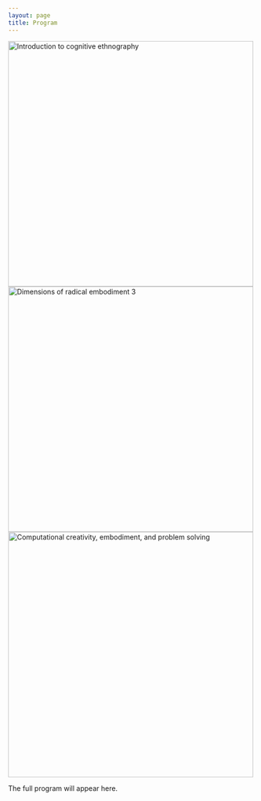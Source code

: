 ```yaml
---
layout: page
title: Program
---
```


<div class="text-center">
  <img src="{{ 'assets/img/cognitive_ethnography_poster.png' | relative_url }}" alt="Introduction to cognitive ethnography" width="500"/>
  <img src="{{ 'assets/img/dre3_poster.png' | relative_url }}" alt="Dimensions of radical embodiment 3" width="500" />
  <img src="{{ 'assets/img/problem_solving_poster.png' | relative_url }}" alt="Computational creativity, embodiment, and problem solving" width="500" />
</div>

The full program will appear here.
